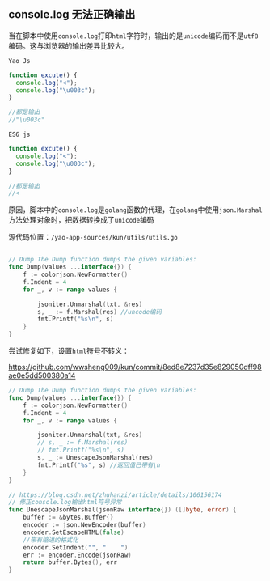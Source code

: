 ## console.log 无法正确输出

当在脚本中使用`console.log`打印`html`字符时，输出的是`unicode`编码而不是`utf8`编码。这与浏览器的输出差异比较大。

`Yao Js`

```js
function excute() {
  console.log("<");
  console.log("\u003c");
}

//都是输出
//"\u003c"
```

`ES6 js`

```js
function excute() {
  console.log("<");
  console.log("\u003c");
}

//都是输出
//<
```

原因，脚本中的`console.log`是`golang`函数的代理，在`golang`中使用`json.Marshal`方法处理对象时，把数据转换成了`unicode`编码

源代码位置：`/yao-app-sources/kun/utils/utils.go`

```go

// Dump The Dump function dumps the given variables:
func Dump(values ...interface{}) {
	f := colorjson.NewFormatter()
	f.Indent = 4
	for _, v := range values {

		jsoniter.Unmarshal(txt, &res)
		s, _ := f.Marshal(res) //uncode编码
		fmt.Printf("%s\n", s)
	}
}
```

尝试修复如下，设置`html`符号不转义：

https://github.com/wwsheng009/kun/commit/8ed8e7237d35e829050dff98ae0e5dd500380a14

```go
// Dump The Dump function dumps the given variables:
func Dump(values ...interface{}) {
	f := colorjson.NewFormatter()
	f.Indent = 4
	for _, v := range values {

		jsoniter.Unmarshal(txt, &res)
		// s, _ := f.Marshal(res)
		// fmt.Printf("%s\n", s)
		s, _ := UnescapeJsonMarshal(res)
		fmt.Printf("%s", s) //返回值已带有\n
	}
}

// https://blog.csdn.net/zhuhanzi/article/details/106156174
// 修正console.log输出html符号异常
func UnescapeJsonMarshal(jsonRaw interface{}) ([]byte, error) {
	buffer := &bytes.Buffer{}
	encoder := json.NewEncoder(buffer)
	encoder.SetEscapeHTML(false)
	//带有缩进的格式化
	encoder.SetIndent("", "    ")
	err := encoder.Encode(jsonRaw)
	return buffer.Bytes(), err
}

```
